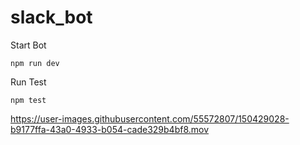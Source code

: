 # slack_bot

Start Bot
```
npm run dev
```
Run Test

```
npm test
```

https://user-images.githubusercontent.com/55572807/150429028-b9177ffa-43a0-4933-b054-cade329b4bf8.mov

